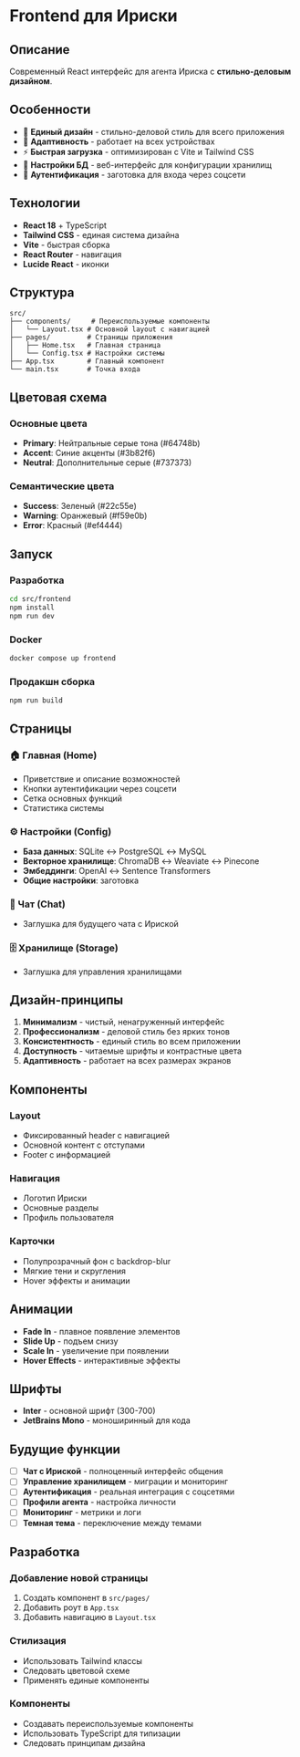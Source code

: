 # Frontend для Ириски

## Описание

Современный React интерфейс для агента Ириска с **стильно-деловым дизайном**.

## Особенности

- 🎨 **Единый дизайн** - стильно-деловой стиль для всего приложения
- 📱 **Адаптивность** - работает на всех устройствах
- ⚡ **Быстрая загрузка** - оптимизирован с Vite и Tailwind CSS
- 🔧 **Настройки БД** - веб-интерфейс для конфигурации хранилищ
- 🔐 **Аутентификация** - заготовка для входа через соцсети

## Технологии

- **React 18** + TypeScript
- **Tailwind CSS** - единая система дизайна
- **Vite** - быстрая сборка
- **React Router** - навигация
- **Lucide React** - иконки

## Структура

```
src/
├── components/     # Переиспользуемые компоненты
│   └── Layout.tsx # Основной layout с навигацией
├── pages/         # Страницы приложения
│   ├── Home.tsx   # Главная страница
│   └── Config.tsx # Настройки системы
├── App.tsx        # Главный компонент
└── main.tsx       # Точка входа
```

## Цветовая схема

### Основные цвета
- **Primary**: Нейтральные серые тона (#64748b)
- **Accent**: Синие акценты (#3b82f6)
- **Neutral**: Дополнительные серые (#737373)

### Семантические цвета
- **Success**: Зеленый (#22c55e)
- **Warning**: Оранжевый (#f59e0b)
- **Error**: Красный (#ef4444)

## Запуск

### Разработка
```bash
cd src/frontend
npm install
npm run dev
```

### Docker
```bash
docker compose up frontend
```

### Продакшн сборка
```bash
npm run build
```

## Страницы

### 🏠 Главная (Home)
- Приветствие и описание возможностей
- Кнопки аутентификации через соцсети
- Сетка основных функций
- Статистика системы

### ⚙️ Настройки (Config)
- **База данных**: SQLite ↔ PostgreSQL ↔ MySQL
- **Векторное хранилище**: ChromaDB ↔ Weaviate ↔ Pinecone
- **Эмбеддинги**: OpenAI ↔ Sentence Transformers
- **Общие настройки**: заготовка

### 💬 Чат (Chat)
- Заглушка для будущего чата с Ириской

### 🗄️ Хранилище (Storage)
- Заглушка для управления хранилищами

## Дизайн-принципы

1. **Минимализм** - чистый, ненагруженный интерфейс
2. **Профессионализм** - деловой стиль без ярких тонов
3. **Консистентность** - единый стиль во всем приложении
4. **Доступность** - читаемые шрифты и контрастные цвета
5. **Адаптивность** - работает на всех размерах экранов

## Компоненты

### Layout
- Фиксированный header с навигацией
- Основной контент с отступами
- Footer с информацией

### Навигация
- Логотип Ириски
- Основные разделы
- Профиль пользователя

### Карточки
- Полупрозрачный фон с backdrop-blur
- Мягкие тени и скругления
- Hover эффекты и анимации

## Анимации

- **Fade In** - плавное появление элементов
- **Slide Up** - подъем снизу
- **Scale In** - увеличение при появлении
- **Hover Effects** - интерактивные эффекты

## Шрифты

- **Inter** - основной шрифт (300-700)
- **JetBrains Mono** - моноширинный для кода

## Будущие функции

- [ ] **Чат с Ириской** - полноценный интерфейс общения
- [ ] **Управление хранилищем** - миграции и мониторинг
- [ ] **Аутентификация** - реальная интеграция с соцсетями
- [ ] **Профили агента** - настройка личности
- [ ] **Мониторинг** - метрики и логи
- [ ] **Темная тема** - переключение между темами

## Разработка

### Добавление новой страницы
1. Создать компонент в `src/pages/`
2. Добавить роут в `App.tsx`
3. Добавить навигацию в `Layout.tsx`

### Стилизация
- Использовать Tailwind классы
- Следовать цветовой схеме
- Применять единые компоненты

### Компоненты
- Создавать переиспользуемые компоненты
- Использовать TypeScript для типизации
- Следовать принципам дизайна
